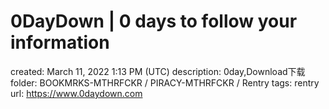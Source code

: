 # 0DayDown | 0 days to follow your information

created: March 11, 2022 1:13 PM (UTC)
description: 0day,Download下载
folder: BOOKMRKS-MTHRFCKR / PIRACY-MTHRFCKR / Rentry
tags: rentry
url: https://www.0daydown.com